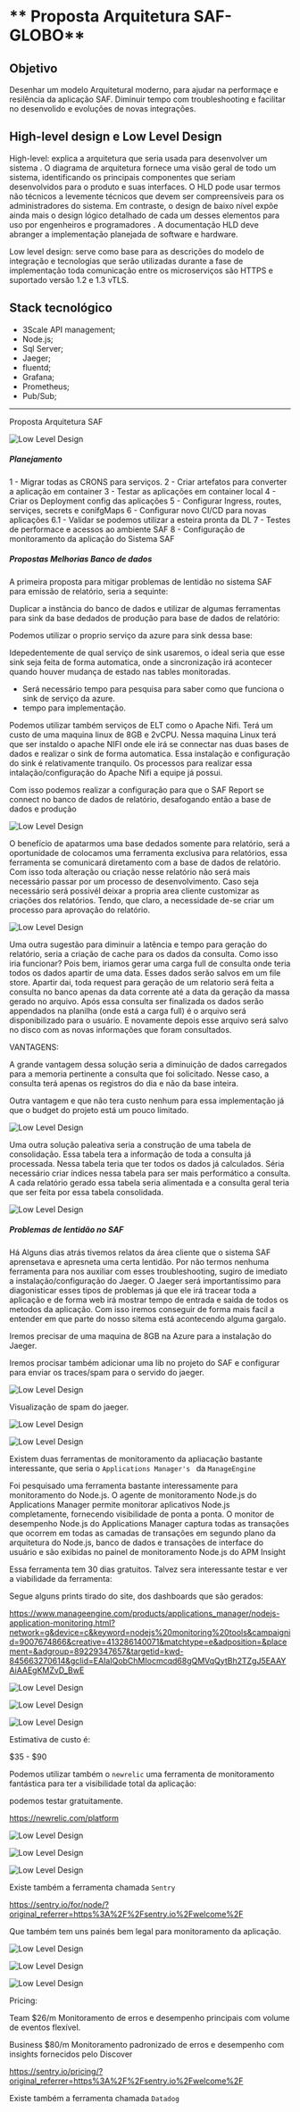 ** Proposta Arquitetura SAF-GLOBO**
=======

**Objetivo**
------------

Desenhar um modelo Arquitetural moderno, para ajudar na performaçe e resilência da aplicação SAF. Diminuir tempo com troubleshooting e facilitar no desenvolido e evoluções de novas integrações.

High-level design e Low Level Design
----------------

High-level: explica a arquitetura que seria usada para desenvolver um sistema . O diagrama de arquitetura fornece uma visão geral de todo um sistema, identificando os principais componentes que seriam desenvolvidos para o produto e suas interfaces. O HLD pode usar termos não técnicos a levemente técnicos que devem ser compreensíveis para os administradores do sistema. Em contraste, o design de baixo nível expõe ainda mais o design lógico detalhado de cada um desses elementos para uso por engenheiros e programadores . A documentação HLD deve abranger a implementação planejada de software e hardware.

Low level design: serve como base para as descrições do modelo de
integração e tecnologias que serão utilizadas durante a fase de
implementação toda comunicação entre os microserviços são HTTPS e suportado versão 1.2 e 1.3 vTLS.

Stack tecnológico
-----------------
- 3Scale API management;
- Node.js;
- Sql Server;
- Jaeger;
- fluentd;
- Grafana;
- Prometheus;
- Pub/Sub;
-----------------------

Proposta Arquitetura SAF

![Low Level Design](img/arqpro.png)

##### **Planejamento**

1 - Migrar todas as CRONS para serviços.
2 - Criar artefatos para converter a aplicação em container
3 - Testar as aplicações em container local
4 - Criar os Deployment config das aplicações
5 - Configurar Ingress, routes, serviçes, secrets e conifgMaps 
6 - Configurar novo CI/CD para novas aplicações
6.1 - Validar se podemos utilizar a esteira pronta da DL
7 - Testes de performace e acessos ao ambiente SAF
8 - Configuração de monitoramento da aplicação do Sistema SAF


##### **Propostas Melhorias Banco de dados**

A primeira proposta para mitigar problemas de lentidão no sistema SAF para emissão de relatório, seria a sequinte:

Duplicar a instância do banco de dados e utilizar de algumas ferramentas para sink da base dedados de produção para base de dados de relatório:

Podemos utilizar o proprio serviço da azure para  sink dessa base:

Idepedentemente de qual serviço de sink usaremos, o ideal seria que esse sink seja feita de forma automatica, onde a sincronização irá acontecer quando houver mudança de estado nas tables monitoradas.

   - Será necessário tempo para pesquisa para saber como que funciona o sink de serviço da azure.
   - tempo para implementação.

Podemos utilizar também serviços de ELT como o Apache Nifi. Terá um custo de uma maquina linux de 8GB e 2vCPU. Nessa maquina Linux terá que ser instaldo o apache NIFI onde ele irá se connectar nas duas bases de dados e realizar o sink de forma automatica. Essa instalação e configuração do sink é relativamente tranquilo. Os processos para realizar essa intalação/configuração do Apache Nifi a equipe já possui.

Com isso podemos realizar a configuração para que o SAF Report se connect no banco de dados de relatório, desafogando então a base de dados e produção



![Low Level Design](img/Proposta1BD.png)

O benefício de apatarmos uma base dedados somente para relatório, será a oportunidade de colocamos uma ferramenta exclusiva para relatórios, essa ferramenta se comunicará diretamento com a base de dados de relatório. Com isso toda alteração ou criação nesse relatório não será mais necessário passar por um processo de desenvolvimento. Caso seja necessário será possivél deixar a propria area cliente customizar as criações dos relatórios. Tendo, que claro, a necessidade de-se criar um processo para aprovação do relatório.

![Low Level Design](img/Proposta2DB.png)


Uma outra sugestão para diminuir a latência e tempo para geração do relatório, seria a criação de cache para os dados da consulta. Como isso iria funcionar? Pois bem, iriamos gerar uma carga full de consulta onde teria todos os dados apartir de uma data. Esses dados serão salvos em um file store. Apartir dai, toda request para geração de um relatorio será feita a consulta no banco apenas da data corrente até a data da geração da massa gerado no arquivo. Após essa consulta ser finalizada os dados serão appendados na planilha (onde está a carga full) é o arquivo será disponibilizado para o usuário. E novamente depois esse arquivo será salvo no disco com as novas informações que foram consultados.

VANTAGENS:

A grande vantagem dessa solução seria a diminuição de dados carregados para a memoria pertinente a consulta que foi solicitado. Nesse caso, a consulta terá apenas os registros do dia e não da base inteira.

Outra vantagem e que não tera custo nenhum para essa implementação já que o budget do projeto está um pouco limitado. 

![Low Level Design](img/Proposta2BD.png)


Uma outra solução paleativa seria a construção de  uma tabela de consolidação. Essa tabela tera a informação de toda a consulta já processada. Nessa tabela teria que ter todos os dados já calculados. Séria necessário criar índices nessa tabela para ser mais performático a consulta. A cada relatório gerado essa tabela seria alimentada e a consulta geral teria que ser feita por essa tabela consolidada. 


![Low Level Design](img/Proposta3bd.png)


##### **Problemas de lentidão no SAF**

Há Alguns dias atrás tivemos relatos da área cliente que o sistema SAF aprensetava e apresneta uma certa lentidão. Por não termos nenhuma ferramenta para nos auxiliar com esses troubleshooting, sugiro de imediato a instalação/configuração do Jaeger. O Jaeger será importantíssimo para diagonisticar esses tipos de problemas já que ele irá tracear toda a aplicação e de forma web irá mostrar tempo de entrada e saida de todos os metodos da aplicação. Com isso iremos conseguir de forma mais facil a entender em que parte do nosso sitema está acontecendo alguma gargalo.

Iremos precisar de uma maquina de 8GB na Azure para a instalação do Jaeger.

Iremos procisar também adicionar uma lib no projeto do SAF e configurar para enviar os traces/spam para o servido do jaeger.

![Low Level Design](img/jaeger.png)

Visualização de spam do jaeger.


![Low Level Design](img/jaeger2.PNG)

![Low Level Design](img/jaeger4.PNG)

Existem duas ferramentas de monitoramento da apliacação bastante interessante, que seria o  ```Applications Manager's ``` da ```ManageEngine```

Foi pesquisado uma ferramenta bastante interessamente para monitoramento do Node.js. O agente de monitoramento Node.js do Applications Manager permite monitorar aplicativos Node.js completamente, fornecendo visibilidade de ponta a ponta. O monitor de desempenho Node.js do Applications Manager captura todas as transações que ocorrem em todas as camadas de transações em segundo plano da arquitetura do Node.js, banco de dados e transações de interface do usuário e são exibidas no painel de monitoramento Node.js do APM Insight

Essa ferramenta tem 30 dias gratuitos. Talvez sera interessante testar e ver a viabilidade da ferramenta:

Segue alguns prints tirado do site, dos dashboards que são gerados:

https://www.manageengine.com/products/applications_manager/nodejs-application-monitoring.html?network=g&device=c&keyword=nodejs%20monitoring%20tools&campaignid=9007674866&creative=413286140071&matchtype=e&adposition=&placement=&adgroup=89229347657&targetid=kwd-845663270614&gclid=EAIaIQobChMIocmcqd68gQMVqQytBh2TZgJ5EAAYAiAAEgKMZvD_BwE


![Low Level Design](img/apm1.png)

![Low Level Design](img/Apm2.png)

![Low Level Design](img/Apm3.png)

Estimativa de custo é:

$35 - $90

Podemos utilizar também o ```newrelic``` uma ferramenta de monitoramento fantástica para ter a visibilidade total da aplicação:

podemos testar gratuitamente.

https://newrelic.com/platform

![Low Level Design](img/newrelic.png)

![Low Level Design](img/newrelic2.png)

![Low Level Design](img/newrelic3.png)




Existe também a ferramenta chamada ```Sentry```

https://sentry.io/for/node/?original_referrer=https%3A%2F%2Fsentry.io%2Fwelcome%2F

Que também tem uns painés bem legal para monitoramento da aplicação.


![Low Level Design](img/sentry.png)

![Low Level Design](img/sentry2.png)

![Low Level Design](img/sentry3.png)

Pricing:

Team $26/m 
Monitoramento de erros e desempenho principais com volume de eventos flexível.

Business $80/m
Monitoramento padronizado de erros e desempenho com insights fornecidos pelo Discover


https://sentry.io/pricing/?original_referrer=https%3A%2F%2Fsentry.io%2Fwelcome%2F



Existe também a ferramenta chamada ```Datadog``` 